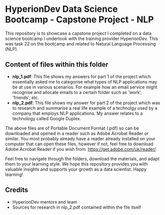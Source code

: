 # HyperionDev Data Science Bootcamp - Capstone Project - NLP

This repository is to showcase a capstone project I completed on a data science bootcamp I undertook with the training provider HyperionDev. This was task 22 on the bootcamp and related to Natural Language Processing (NLP).

## Content of files within this folder

- **nlp_1.pdf**: This file shows my answers for part 1 of the project which essentially asked me to categorise what types of NLP applications may be at use in various scenarios. For example how an email service might recognise and allocate emails to a certain folder such as 'work', 'friends', etc.
- **nlp_2.pdf**: This file shows my answer for part 2 of the project which was to research and summarise a real life example of a technolgy used by a company that employs NLP applications. My answer relates to a technology called Google Duplex.

The above files are of Portable Document Format (.pdf) so can be downloaded and opened in a reader such as Adobe Acrobat Reader or similar. You most probably already have a reader already installed on your computer that can open these files, however if not, feel free to download Adobe Acrobat Reader if you wish from: <https://get.adobe.com/uk/reader/>

Feel free to navigate through the folders, download the materials, and adapt them to your learning style. We hope this repository provides you with valuable insights and supports your growth as a data scientist. Happy learning!

## Credits
- HyperionDev mentors and team
- Sources for research in nlp_2.pdf contained within the file itself
